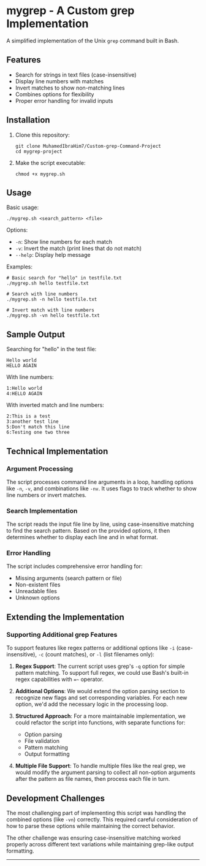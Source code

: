 # mygrep - A Custom grep Implementation

A simplified implementation of the Unix `grep` command built in Bash.

## Features

- Search for strings in text files (case-insensitive)
- Display line numbers with matches
- Invert matches to show non-matching lines
- Combines options for flexibility
- Proper error handling for invalid inputs

## Installation

1. Clone this repository:
   ```
   git clone MuhamedIbraHim7/Custom-grep-Command-Project
   cd mygrep-project
   ```

2. Make the script executable:
   ```
   chmod +x mygrep.sh
   ```

## Usage

Basic usage:
```
./mygrep.sh <search_pattern> <file>
```

Options:
- `-n`: Show line numbers for each match
- `-v`: Invert the match (print lines that do not match)
- `--help`: Display help message

Examples:
```
# Basic search for "hello" in testfile.txt
./mygrep.sh hello testfile.txt

# Search with line numbers
./mygrep.sh -n hello testfile.txt

# Invert match with line numbers
./mygrep.sh -vn hello testfile.txt
```

## Sample Output

Searching for "hello" in the test file:
```
Hello world
HELLO AGAIN
```

With line numbers:
```
1:Hello world
4:HELLO AGAIN
```

With inverted match and line numbers:
```
2:This is a test
3:another test line
5:Don't match this line
6:Testing one two three
```

## Technical Implementation

### Argument Processing
The script processes command line arguments in a loop, handling options like `-n`, `-v`, and combinations like `-nv`. It uses flags to track whether to show line numbers or invert matches.

### Search Implementation
The script reads the input file line by line, using case-insensitive matching to find the search pattern. Based on the provided options, it then determines whether to display each line and in what format.

### Error Handling
The script includes comprehensive error handling for:
- Missing arguments (search pattern or file)
- Non-existent files
- Unreadable files
- Unknown options

## Extending the Implementation

### Supporting Additional grep Features

To support features like regex patterns or additional options like `-i` (case-insensitive), `-c` (count matches), or `-l` (list filenames only):

1. **Regex Support**: The current script uses grep's `-q` option for simple pattern matching. To support full regex, we could use Bash's built-in regex capabilities with `=~` operator.

2. **Additional Options**: We would extend the option parsing section to recognize new flags and set corresponding variables. For each new option, we'd add the necessary logic in the processing loop.

3. **Structured Approach**: For a more maintainable implementation, we could refactor the script into functions, with separate functions for:
   - Option parsing
   - File validation
   - Pattern matching
   - Output formatting

4. **Multiple File Support**: To handle multiple files like the real grep, we would modify the argument parsing to collect all non-option arguments after the pattern as file names, then process each file in turn.

## Development Challenges

The most challenging part of implementing this script was handling the combined options (like `-vn`) correctly. This required careful consideration of how to parse these options while maintaining the correct behavior. 

The other challenge was ensuring case-insensitive matching worked properly across different text variations while maintaining grep-like output formatting.

---